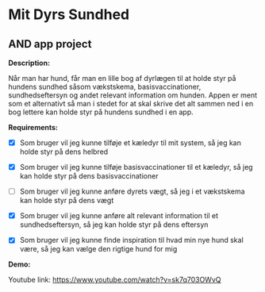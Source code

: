# Mit Dyrs Sundhed

## AND app project


**Description:**

Når man har hund, får man en lille bog af dyrlægen til at holde styr på hundens sundhed såsom vækstskema, basisvaccinationer, sundhedseftersyn og andet relevant information om hunden. 
Appen er ment som et alternativt så man i stedet for at skal skrive det alt sammen ned i en bog lettere kan holde styr på hundens sundhed i en app. 



**Requirements:**
- [x] Som bruger vil jeg kunne tilføje et kæledyr til mit system, så jeg kan holde styr på dens helbred
- [x] Som bruger vil jeg kunne tilføje basisvaccinationer til et kæledyr, så jeg kan holde styr på dens basisvaccinationer
- [ ] Som bruger vil jeg kunne anføre dyrets vægt, så jeg i et vækstskema kan holde styr på dens vægt
- [x] Som bruger vil jeg kunne anføre alt relevant information til et sundhedseftersyn, så jeg kan holde styr på dens eftersyn
- [x] Som bruger vil jeg kunne finde inspiration til hvad min nye hund skal være, så jeg kan vælge den rigtige hund for mig


**Demo:**

Youtube link: https://www.youtube.com/watch?v=sk7q703OWvQ
